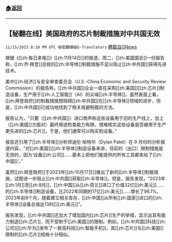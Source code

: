 ###  [:house:返回](README.md)
---


## 【秘翻在线】美国政府的芯片制裁措施对中共国无效
`11/15/2023 8:10 PM UTC 秘密翻譯組G-Translators` [轉載自GNews](https://gnews.org/articles/1980717)

        

根据《[[zh:每日来电]]》[[zh:11月14日]]的报道，周二，[[zh:美国国会]]一份报告称，[[zh:乔·拜登]]总统的[[zh:半导体]]制裁措施不足以阻止[[zh:中共国]]获得先进技术。

美中[[zh:经济]]与安全审查委员会（U.S.-China Economic and Security Review Commission）的报告称，[[zh:中共国]]企业一直在采购[[zh:美国]][[zh:芯片]]制造设备，生产用于[[zh:人工智能]]（AI）的尖端[[zh:半导体]]。虽然表面上看，[[zh:拜登政府]]的制裁措施想阻碍[[zh:中共国]]在[[zh:半导体]]领域的进步，但是，[[zh:中共国]]已成功地找到了相关规避制裁的方法。

报告认为，“只要（[[zh:中共国]]）进口商声称这些设备用于旧的生产线上，加上（[[zh:美国]]方面对）最终用途检查能力有限，很难核实这些设备是否被用于生产更先进的[[zh:芯片]]，于是，他们通常可以购买到设备。”

报告还引用了[[zh:半导体]]分析师迪伦·帕特尔（Dylan Patel）在 9 月份的分析报道内容，“对[[zh:美国]][[zh:半导体]]制造设备来讲，目前的（出口）限制措施是无效的，因为‘设备[[zh:公司]]......基本上把他们能提供的所有工具都卖给了[[zh:中国]]’。”

虽然[[zh:拜登政府]]于2023年[[zh:10月17日]]推出了新的[[zh:半导体]]制裁措施，试图进一步阻止[[zh:中共国]]获取[[zh:半导体]]。但是，报告发现，“2023年[[zh:1月]]至[[zh:8月]]，[[zh:中国]]从[[zh:荷兰]]进口了价值32亿[[zh:美元]]......的[[zh:半导体]]制造设备，比2022年同期的17亿[[zh:美元]]......增长了96.1%。2023年前8个月，随着建立相关库存，[[zh:中国]]从所有[[zh:国家]]进口的[[zh:半导体]]设备总值达138亿[[zh:美元]]”。

报告发现，[[zh:中共国]]还加大了增加国内[[zh:芯片]]生产的举措，显示出其有能力制造[[zh:芯片]]，而不受制于[[zh:美国]]的限制。例如，[[zh:中共国]]科技[[zh:公司]][[zh:华为]]发布了一款高科技[[zh:智能手机]]，其[[zh:芯片]]与[[zh:美国]]限制的[[zh:芯片]]规格十分相似。
